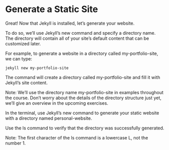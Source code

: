 # Generate a Static Site

Great! Now that Jekyll is installed, let’s generate your website.

To do so, we’ll use Jekyll’s new command and specify a directory name. The directory will contain all of your site’s default content that can be customized later.

For example, to generate a website in a directory called my-portfolio-site, we can type:

    jekyll new my-portfolio-site

The command will create a directory called my-portfolio-site and fill it with Jekyll’s site content.

Note: We’ll use the directory name my-portfolio-site in examples throughout the course. Don’t worry about the details of the directory structure just yet, we’ll give an overview in the upcoming exercises.

In the terminal, use Jekyll’s new command to generate your static website with a directory named personal-website.

Use the ls command to verify that the directory was successfully generated.

Note: The first character of the ls command is a lowercase L, not the number 1.
